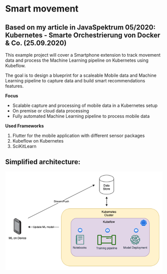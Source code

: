 # Smart movement

## Based on my article in JavaSpektrum 05/2020: Kubernetes - Smarte Orchestrierung von Docker & Co. (25.09.2020)


This example project will cover a Smartphone extension to track movement data and process the Machine Learning pipeline
on Kubernetes using Kubeflow.

The goal is to design a blueprint for a scaleable Mobile data and Machine Learning pipeline to capture data and build
smart recommendations features.

__Focus__
* Scalable capture and processing of mobile data in a Kubernetes setup
* On premise or cloud data processing
* Fully automated Machine Learning pipeline to process mobile data



__Used Frameworks__
1. Flutter for the mobile application with different sensor packages
2. Kubeflow on Kubernetes
3. SciKitLearn


## Simplified architecture:

![Architecture](images/Architecture.png)

